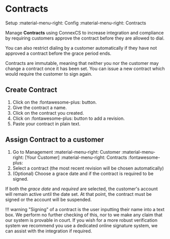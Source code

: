 # Contracts
Setup :material-menu-right: Config :material-menu-right: Contracts

Manage **Contracts** using ConnexCS to increase integration and compliance by requiring customers approve the contract before they are allowed to dial. 

You can also restrict dialing by a customer automatically if they have not approved a contract before the grace period ends.

Contracts are immutable, meaning that neither you nor the customer may change a contract once it has been set. You can issue a new contract which would
require the customer to sign again.

## Create Contract

1. Click on the :fontawesome-plus: button.
2. Give the contract a name.
3. Click on the contract you created.
4. Click on :fontawesome-plus: button to add a revision.
5. Paste your contract in plain text.

## Assign Contract to a customer

1. Go to Management :material-menu-right: Customer :material-menu-right: [Your Customer] :material-menu-right: Contracts :fontawesome-plus:
2. Select a contract (the most recent revision will be chosen automatically)
3. (Optional) Choose a grace date and if the contract is required to be signed.

If both the *grace date* and *required* are selected, the customer's account will remain active until the date set. At that point, the contract must be signed or the account will be suspended.

!!! warning
	"Signing" of a contract is the user inputting their name into a text box. We perform no further checking of this, nor to we make
	any claim that our system is provable in court. If you wish for a more robust verification system we recommend you use a dedicated
	online signature system, we can assist with the integration if required.
